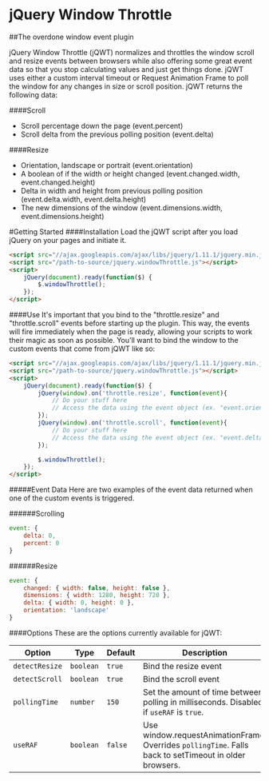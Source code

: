 jQuery Window Throttle
======================
##The overdone window event plugin

jQuery Window Throttle (jQWT) normalizes and throttles the window scroll and resize events between browsers while also offering some great event data so that you stop calculating values and just get things done. jQWT uses either a custom interval timeout or Request Animation Frame to poll the window for any changes in size or scroll position. jQWT returns the following data:

####Scroll
- Scroll percentage down the page (event.percent)
- Scroll delta from the previous polling position (event.delta)

####Resize
- Orientation, landscape or portrait (event.orientation)
- A boolean of if the width or height changed (event.changed.width, event.changed.height)
- Delta in width and height from previous polling position (event.delta.width, event.delta.height)
- The new dimensions of the window (event.dimensions.width, event.dimensions.height)

#Getting Started
####Installation
Load the jQWT script after you load jQuery on your pages and initiate it.

```HTML
<script src="//ajax.googleapis.com/ajax/libs/jquery/1.11.1/jquery.min.js"></script>
<script src="/path-to-source/jquery.windowThrottle.js"></script>
<script>
	jQuery(document).ready(function($) {
		$.windowThrottle();
	});
</script>
```

####Use
It's important that you bind to the "throttle.resize" and "throttle.scroll" events before starting up the plugin. This way, the events will fire immediately when the page is ready, allowing your scripts to work their magic as soon as possible. You'll want to bind the window to the custom events that come from jQWT like so: 
```HTML
<script src="//ajax.googleapis.com/ajax/libs/jquery/1.11.1/jquery.min.js"></script>
<script src="/path-to-source/jquery.windowThrottle.js"></script>
<script>
	jQuery(document).ready(function($) {
		jQuery(window).on('throttle.resize', function(event){ 
			// Do your stuff here
			// Access the data using the event object (ex. "event.orientation")
		});
		jQuery(window).on('throttle.scroll', function(event){ 
			// Do your stuff here
			// Access the data using the event object (ex. "event.delta")
		});

		$.windowThrottle();
	});
</script>
```

#####Event Data
Here are two examples of the event data returned when one of the custom events is triggered.

######Scrolling
```Javascript
event: {
	delta: 0,
	percent: 0	
}
```
######Resize
```Javascript
event: {
	changed: { width: false, height: false },
	dimensions: { width: 1280, height: 720 },
	delta: { width: 0, height: 0 },
	orientation: 'landscape'
}
```

####Options
These are the options currently available for jQWT:

| Option       | Type   | Default        | Description                                                             |
|--------------|--------|----------------|-------------------------------------------------------------------------|
| `detectResize`  | `boolean` | `true`   | Bind the resize event               |
| `detectScroll`  | `boolean` | `true`   | Bind the scroll event |
| `pollingTime`   | `number`  | `150`    | Set the amount of time between polling in milliseconds. Disabled if `useRAF` is `true`. |
| `useRAF`        | `boolean` | `false`  | Use window.requestAnimationFrame. Overrides `pollingTime`. Falls back to setTimeout in older browsers. |